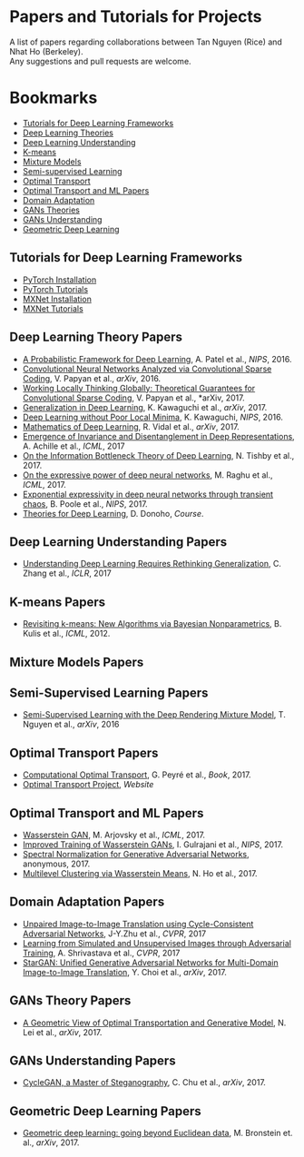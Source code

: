 # Papers and Tutorials for Projects
A list of papers regarding collaborations between Tan Nguyen (Rice) and Nhat Ho (Berkeley). <br>
Any suggestions and pull requests are welcome. 

# Bookmarks
  * [Tutorials for Deep Learning Frameworks](#tutorials-for-deep-learning-frameworks)
  * [Deep Learning Theories](#deep-learning-theory-papers)
  * [Deep Learning Understanding](#deep-learning-understanding-papers)
  * [K-means](#k-means-papers)
  * [Mixture Models](#mixture-models-papers)
  * [Semi-supervised Learning](#semi-supervised-learning-papers)
  * [Optimal Transport](#optimal-transport-papers)
  * [Optimal Transport and ML Papers](#optimal-transport-and-ml-papers)
  * [Domain Adaptation](#domain-adaptation-papers)
  * [GANs Theories](#gans-theory-papers)
  * [GANs Understanding](#gans-understanding-papers)
  * [Geometric Deep Learning](#geometric-deep-learning-papers)
  
## Tutorials for Deep Learning Frameworks
  * [PyTorch Installation](http://pytorch.org/)
  * [PyTorch Tutorials](http://pytorch.org/tutorials/)
  * [MXNet Installation](http://mxnet.incubator.apache.org/get_started/install.html)
  * [MXNet Tutorials](http://gluon.mxnet.io/)
  
## Deep Learning Theory Papers
  * [A Probabilistic Framework for Deep Learning](https://papers.nips.cc/paper/6231-a-probabilistic-framework-for-deep-learning), A. Patel et al., *NIPS*, 2016.
  * [Convolutional Neural Networks Analyzed via Convolutional Sparse Coding](https://arxiv.org/pdf/1607.08194.pdf), V. Papyan et al., *arXiv*, 2016.
  * [Working Locally Thinking Globally: Theoretical Guarantees for Convolutional Sparse Coding](https://arxiv.org/pdf/1707.06066.pdf), V. Papyan et al., *arXiv, 2017.
  * [Generalization in Deep Learning](https://arxiv.org/abs/1710.05468), K. Kawaguchi et al., *arXiv*, 2017.
  * [Deep Learning without Poor Local Minima](http://papers.nips.cc/paper/6112-deep-learning-without-poor-local-minima.pdf), K. Kawaguchi, *NIPS*, 2016.
  * [Mathematics of Deep Learning](https://arxiv.org/pdf/1712.04741.pdf), R. Vidal et al., *arXiv*, 2017.
  * [Emergence of Invariance and Disentanglement in Deep Representations](https://arxiv.org/pdf/1706.01350.pdf), A. Achille et al., *ICML*, 2017
  * [On the Information Bottleneck Theory of Deep Learning](https://openreview.net/pdf?id=ry_WPG-A-), N. Tishby et al., 2017.
  * [On the expressive power of deep neural networks](https://arxiv.org/abs/1606.05336), M. Raghu et al., *ICML*, 2017.
  * [Exponential expressivity in deep neural networks through transient chaos](https://arxiv.org/abs/1606.05340), B. Poole et al., *NIPS*, 2017.
  * [Theories for Deep Learning](https://stats385.github.io/readings), D. Donoho, *Course*. 

## Deep Learning Understanding Papers
  * [Understanding Deep Learning Requires Rethinking Generalization](https://openreview.net/pdf?id=Sy8gdB9xx), C. Zhang et al., *ICLR*, 2017
  
## K-means Papers
  * [Revisiting k-means: New Algorithms via Bayesian Nonparametrics](https://arxiv.org/pdf/1111.0352.pdf), B. Kulis et al., *ICML*, 2012.

## Mixture Models Papers

## Semi-Supervised Learning Papers
  * [Semi-Supervised Learning with the Deep Rendering Mixture Model](https://arxiv.org/abs/1612.01942), T. Nguyen et al., *arXiv*, 2016

## Optimal Transport Papers
 * [Computational Optimal Transport](https://optimaltransport.github.io/pdf/ComputationalOT.pdf), G. Peyré et al., *Book*, 2017.
 * [Optimal Transport Project](https://optimaltransport.github.io/), *Website*

## Optimal Transport and ML Papers
 * [Wasserstein GAN](https://arxiv.org/abs/1701.07875), M. Arjovsky et al., *ICML*, 2017.
 * [Improved Training of Wasserstein GANs](https://arxiv.org/abs/1704.00028), I. Gulrajani et al., *NIPS*, 2017.
 * [Spectral Normalization for Generative Adversarial Networks](https://openreview.net/pdf?id=B1QRgziT-), anonymous, 2017.
 * [Multilevel Clustering via Wasserstein Means](http://www-personal.umich.edu/~minhnhat/Full_nestedkmeans.pdf), N. Ho et al., 2017.
 
## Domain Adaptation Papers
  * [Unpaired Image-to-Image Translation using Cycle-Consistent Adversarial Networks](https://arxiv.org/abs/1703.10593), J-Y.Zhu et al., *CVPR*, 2017
  * [Learning from Simulated and Unsupervised Images through Adversarial Training](https://arxiv.org/abs/1612.07828), A. Shrivastava et al., *CVPR*, 2017
  * [StarGAN: Unified Generative Adversarial Networks for Multi-Domain Image-to-Image Translation](https://arxiv.org/abs/1711.09020), Y. Choi et al., *arXiv*, 2017.

## GANs Theory Papers
 * [A Geometric View of Optimal Transportation and Generative Model](https://arxiv.org/abs/1710.05488), N. Lei et al., *arXiv*, 2017.

## GANs Understanding Papers
 * [CycleGAN, a Master of Steganography](https://arxiv.org/abs/1712.02950), C. Chu et al., *arXiv*, 2017.
 
## Geometric Deep Learning Papers
 * [Geometric deep learning: going beyond Euclidean data](https://arxiv.org/abs/1611.08097), M. Bronstein et. al., *arXiv*, 2017.

  
